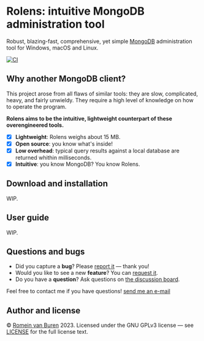 # Rolens: intuitive MongoDB administration tool

Robust, blazing-fast, comprehensive, yet simple [MongoDB](https://www.mongodb.com/) administration tool for Windows, macOS and Linux.

[![CI](https://github.com/garraflavatra/rolens/actions/workflows/ci.yml/badge.svg)](https://github.com/garraflavatra/rolens/actions/workflows/ci.yml)

## Why another MongoDB client?

This project arose from all flaws of similar tools: they are slow, complicated, heavy, and fairly unwieldy. They require a high level of knowledge on how to operate the program.

**Rolens aims to be the intuitive, lightweight counterpart of these overengineered tools.**

- [x] **Lightweight**: Rolens weighs about 15 MB.
- [x] **Open source**: you know what's inside!
- [x] **Low overhead**: typical query results against a local database are returned whithin milliseconds.
- [x] **Intuitive**: you know MongoDB? You know Rolens.

## Download and installation

WIP.

## User guide

WIP.

## Questions and bugs

* Did you capture a **bug**? Please [report it](https://github.com/garraflavatra/rolens/issues/new) — thank you!
* Would you like to see a new **feature**? You can [request it](https://github.com/garraflavatra/rolens/issues/new).
* Do you have a **question**? Ask questions on [the discussion board](https://github.com/garraflavatra/rolens/discussions/new?category=questions).

Feel free to contact me if you have questions! [send me an e-mail](mailto:romein@vburen.nl)

## Author and license

© [Romein van Buren](mailto:romein@vburen.nl) 2023. Licensed under the GNU GPLv3 license — see [LICENSE](./LICENSE) for the full license text.
